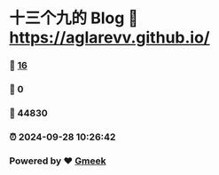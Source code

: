 # 十三个九的 Blog :link: https://aglarevv.github.io/ 
### :page_facing_up: [16](https://aglarevv.github.io//tag.html) 
### :speech_balloon: 0 
### :hibiscus: 44830 
### :alarm_clock: 2024-09-28 10:26:42 
### Powered by :heart: [Gmeek](https://github.com/Meekdai/Gmeek)
